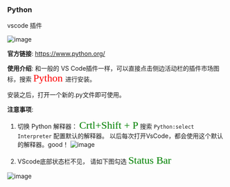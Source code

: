 ###  Python

vscode 插件

![image](https://user-images.githubusercontent.com/118866310/226109290-e266422e-23a9-4c04-856b-cff5e96afcda.png)

**官方链接**: https://www.python.org/

**使用介绍**: 和一般的 VS Code插件一样，可以直接点击侧边活动栏的插件市场图标，搜索 <font face="STCAIYUN" color=red size=5> Python </font>
 进行安装。

安装之后，打开一个新的.py文件即可使用。

**注意事项**: 

1. 切换 Python 解释器： 
<font face="黑体" color=green size=5>Crtl+Shift + P</font> 搜索  `Python:select Interpreter`   配置默认的解释器。 以后每次打开VsCode，都会使用这个默认的解释器。good！
![image](https://user-images.githubusercontent.com/118866310/226109929-0a267ad2-4b99-4377-9ec4-f334f620e830.png)

2. VScode底部状态栏不见， 请如下图勾选 <font face="黑体" color=green size=5> Status Bar</font>

![image](https://user-images.githubusercontent.com/118866310/226110528-052f8c4d-1718-43b4-a967-2f2cc2c89647.png)

